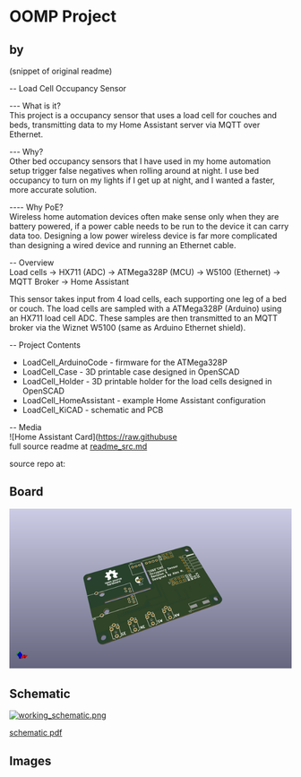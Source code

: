 # OOMP Project  
##   by   
  
(snippet of original readme)  
  
-- Load Cell Occupancy Sensor  
  
--- What is it?  
This project is a occupancy sensor that uses a load cell for couches and beds, transmitting data to my Home Assistant server via MQTT over Ethernet.  
  
--- Why?  
Other bed occupancy sensors that I have used in my home automation setup trigger false negatives when rolling around at night.  I use bed occupancy to turn on my lights if I get up at night, and I wanted a faster, more accurate solution.  
  
---- Why PoE?  
Wireless home automation devices often make sense only when they are battery powered, if a power cable needs to be run to the device it can carry data too.  Designing a low power wireless device is far more complicated than designing a wired device and running an Ethernet cable.  
  
-- Overview  
Load cells → HX711 (ADC) → ATMega328P (MCU) → W5100 (Ethernet) → MQTT Broker → Home Assistant  
  
This sensor takes input from 4 load cells, each supporting one leg of a bed or couch.  The load cells are sampled with a ATMega328P (Arduino) using an HX711 load cell ADC.  These samples are then transmitted to an MQTT broker via the Wiznet W5100 (same as Arduino Ethernet shield).  
  
-- Project Contents  
-  LoadCell_ArduinoCode - firmware for the ATMega328P  
-  LoadCell_Case - 3D printable case designed in OpenSCAD  
-  LoadCell_Holder - 3D printable holder for the load cells designed in OpenSCAD  
-  LoadCell_HomeAssistant - example Home Assistant configuration  
-  LoadCell_KiCAD - schematic and PCB  
  
-- Media  
![Home Assistant Card](https://raw.githubuse  
  full source readme at [readme_src.md](readme_src.md)  
  
source repo at: []()  
## Board  
  
[![working_3d.png](working_3d_600.png)](working_3d.png)  
## Schematic  
  
[![working_schematic.png](working_schematic_600.png)](working_schematic.png)  
  
[schematic pdf](working_schematic.pdf)  
## Images  
